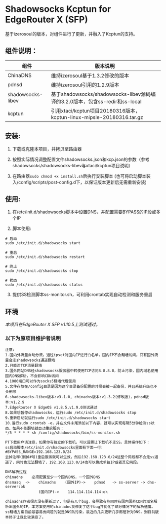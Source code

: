 # Shadowsocks Kcptun for EdgeRouter X (SFP)

基于izerosoul的版本，对组件进行了更新，并融入了Kcptun的支持。

## 组件说明：

|组件|版本说明|
|---|---|
|ChinaDNS|维持izerosoul基于1.3.2修改的版本|
|pdnsd|维持izerosoul引用的1.2.9版本|
|shadowsocks-libev|基于shadowsocks/shadowsocks-libev源码编译的3.2.0版本，包含ss-redir和ss-local|
|kcptun|引用xtaci/kcptun项目20180316版本，kcptun-linux-mipsle-20180316.tar.gz|

## 安装:

1. 下载或克隆本项目，并拷贝至路由器

2. 按照实际情况调整配置文件shadowsocks.json和kcp.json的参数（参考shadowsocks/shadowsocks-libev与xtaci/kcptun项目说明）

3. 在路由器`sudo chmod +x install.sh`后执行安装脚本
(也可将启动脚本装入/config/scripts/post-config.d下，以保证版本更新后无需重新安装)

## 使用:

1. 在/etc/init.d/shadowsocks脚本中设置DNS，并配置需要BYPASS的IP段或多个IP

2. 脚本使用:

```
# 启动 
sudo /etc/init.d/shadowsocks start

# 重启 
sudo /etc/init.d/shadowsocks restart

# 终止 
sudo /etc/init.d/shadowsocks stop

# 状态 
sudo /etc/init.d/shadowsocks status
```

3. 提供SS检测脚本ss-monitor.sh，可利用crontab实现自动检测和服务重启

## 环境

*本项目在EdgeRouter X SFP v1.10.5上测试通过。*

### 以下为原项目维护者说明 

```
注意:
1.国内外流量自动分流，通过ipset对国内IP进行白名单，国内IP不会翻墙访问，只有国外流量会走shadowsocks通道翻墙
2.只能对TCP流量翻墙
3.国外网站DNS经shadowsocks服务器中转使用TCP访问8.8.8.8，防止污染，国内域名使用国内DNS解析，不会影响CDN访问
4.1080端口可以作为socks5翻墙代理使用
5.文件存放在/config目录是因为这个目录备份配置的时候会被一起备份，并且系统升级也不会删除
6.shadowsocks-libev版本:v3.1.0, chinadns版本:v1.3.2(修改版)，pdnsd版本:v1.2.9
7.EdgeRouter X EdgeOS v1.8.5,v1.9.0测试通过
8.如果想暂停shadowsocks，运行sudo /etc/init.d/shadowsocks stop
9.重新启动就运行sudo /etc/init.d/shadowsocks start
10.运行sudo crontab -e，并在文件末尾添加以下内容，就可以实现每隔5分钟检测ss状态，如果不能翻墙就自动重启服务：
*/5 * * * * sh /config/shadowsocks/bin/ss-monitor.sh

PT下载用户请注意，如果你有独立的下载机，可以设置让下载机不走SS。具体操作如下：
ss启动脚本/etc/init.d/shadowsocks里面有下面一行:
#BYPASS_RANGE=192.168.123.0/24
去掉注释(删掉#号)重启服务就可以生效，然后192.168.123.0/24这整个网段都不会走ss通道了，同时也无法翻墙了，192.168.123.0/24也可以换成单独IP或者其它网段。

DNS解析过程
chinadns    必须配置至少一个国内DNS，一个国外DNS
dnsmasq  ->    chinadns    (国外IP)->    pdnsd   -> ss-server -> dns-server:ok
			   (国内IP)->    114.114.114.114:ok

chinadns作者很久没有更新过了，但是有几个bug，会导致有些同时有国内国外CDN的域名解析出国外的IP，本方案使用的chinadns我修复了这个bug并优化了部分情况下的解析速度。
ss翻墙方案目前最容易出问题的就是DNS防污染，最近的几次更新几乎都是针对DNS，到目前版本终于让我比较满意了。
```
